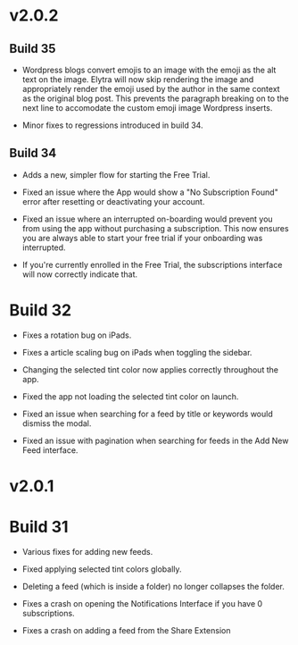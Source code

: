 # v2.0.2

## Build 35

- Wordpress blogs convert emojis to an image with the emoji as the alt text on the image. Elytra will now skip rendering the image and appropriately render the emoji used by the author in the same context as the original blog post. This prevents the paragraph breaking on to the next line to accomodate the custom emoji image Wordpress inserts.  

- Minor fixes to regressions introduced in build 34.

## Build 34

- Adds a new, simpler flow for starting the Free Trial. 

- Fixed an issue where the App would show a "No Subscription Found" error after resetting or deactivating your account. 

- Fixed an issue where an interrupted on-boarding would prevent you from using the app without purchasing a subscription. This now ensures you are always able to start your free trial if your onboarding was interrupted. 

- If you're currently enrolled in the Free Trial, the subscriptions interface will now correctly indicate that. 

# Build 32

- Fixes a rotation bug on iPads. 

- Fixes a article scaling bug on iPads when toggling the sidebar. 

- Changing the selected tint color now applies correctly throughout the app. 

- Fixed the app not loading the selected tint color on launch. 

- Fixed an issue when searching for a feed by title or keywords would dismiss the modal. 

- Fixed an issue with pagination when searching for feeds in the Add New Feed interface. 

# v2.0.1

# Build 31

- Various fixes for adding new feeds.

- Fixed applying selected tint colors globally. 

- Deleting a feed (which is inside a folder) no longer collapses the folder. 

- Fixes a crash on opening the Notifications Interface if you have 0 subscriptions. 

- Fixes a crash on adding a feed from the Share Extension
